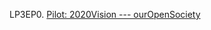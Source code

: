 LP3EP0. [Pilot: 2020Vision --- ourOpenSociety](https://github.com/hu3agency/lp3_huStory/tree/main/lp3ep0_Pilot-2020Vision)